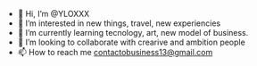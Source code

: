 - 👋 Hi, I’m @YLOXXX
- 👀 I’m interested in new things, travel, new experiencies
- 🌱 I’m currently learning tecnology, art, new model of business.
- 💞️ I’m looking to collaborate with crearive and ambition people 
- 📫 How to reach me contactobusiness13@gmail.com

<!---
YLOXXX/YLOXXX is a ✨ special ✨ repository because its `README.md` (this file) appears on your GitHub profile.
You can click the Preview link to take a look at your changes.
--->
